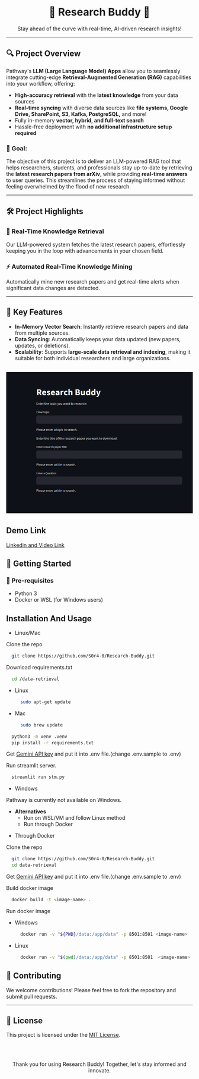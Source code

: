 <div align="center">

# 🚀 **Research Buddy** 🚀  
Stay ahead of the curve with real-time, AI-driven research insights!

</div>

---

## 🔍 **Project Overview**

Pathway's **LLM (Large Language Model) Apps** allow you to seamlessly integrate cutting-edge **Retrieval-Augmented Generation (RAG)** capabilities into your workflow, offering:

- **High-accuracy retrieval** with the **latest knowledge** from your data sources
- **Real-time syncing** with diverse data sources like **file systems, Google Drive, SharePoint, S3, Kafka, PostgreSQL,** and more!
- Fully in-memory **vector, hybrid, and full-text search**
- Hassle-free deployment with **no additional infrastructure setup required**

### 🎯 **Goal:**
The objective of this project is to deliver an LLM-powered RAG tool that helps researchers, students, and professionals stay up-to-date by retrieving the **latest research papers from arXiv**, while providing **real-time answers** to user queries. This streamlines the process of staying informed without feeling overwhelmed by the flood of new research.

---

## 🛠️ **Project Highlights**

### 🚀 **Real-Time Knowledge Retrieval**
Our LLM-powered system fetches the latest research papers, effortlessly keeping you in the loop with advancements in your chosen field.


### ⚡ **Automated Real-Time Knowledge Mining**
Automatically mine new research papers and get real-time alerts when significant data changes are detected.

---

## 🧰 **Key Features**

- **In-Memory Vector Search**: Instantly retrieve research papers and data from multiple sources.
- **Data Syncing**: Automatically keeps your data updated (new papers, updates, or deletions).
- **Scalability**: Supports **large-scale data retrieval and indexing**, making it suitable for both individual researchers and large organizations.

![alt text](<data-retrieval/images/preview.png>)
---


## Demo Link
 [Linkedin and Video Link](https://www.linkedin.com/posts/vedant-airon-1592b1289_llm-ai-dataprocessing-activity-7246561374359691264-uWUz?utm_source=share&utm_medium=member_android)

## 🚀 **Getting Started**

### 🔧 **Pre-requisites**
- Python 3
- Docker or WSL (for Windows users)

## Installation And Usage

- Linux/Mac

Clone the repo

```bash
  git clone https://github.com/S0r4-0/Research-Buddy.git
```

Download requirements.txt

```bash
  cd /data-retrieval
```

- Linux
  
  ```bash
    sudo apt-get update 
  ```

- Mac
  
  ```bash
    sudo brew update
  ```

```bash
  python3 -m venv .venv
  pip install -r requirements.txt
```

Get [Gemini API key](https://aistudio.google.com/app/apikey) and put it into .env file.(change .env.sample to .env)

Run streamlit server.

```bash
  streamlit run stm.py
```

- Windows
  
Pathway is currently not available on Windows.

* **Alternatives**  
  * Run on WSL/VM and follow Linux method
  * Run through Docker 

- Through Docker

Clone the repo

```bash
  git clone https://github.com/S0r4-0/Research-Buddy.git
  cd data-retrieval
```

Get [Gemini API key](https://aistudio.google.com/app/apikey) and put it into .env file.(change .env.sample to .env)

Build docker image

```bash
  docker build -t <image-name> .
```

Run docker image

- Windows
  
  ```bash
    docker run -v "${PWD}/data:/app/data" -p 8501:8501 <image-name>
  ```

- Linux

  ```bash
    docker run -v "$(pwd)/data:/app/data" -p 8501:8501  <image-name>
  ```

## 🤝 **Contributing**

We welcome contributions! Please feel free to fork the repository and submit pull requests.

---

## 📄 **License**

This project is licensed under the [MIT License](LICENSE).

<br><br>
<div align="center">
Thank you for using Research Buddy! Together, let's stay informed and innovate.

</div>